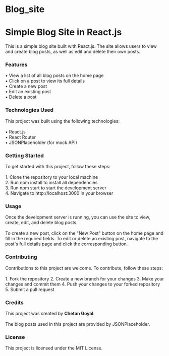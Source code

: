 # Blog_site

<h1>Simple Blog Site in React.js</h1>

This is a simple blog site built with React.js. The site allows users to view and create blog posts, as well as edit and delete their own posts.

<h3>Features</h3>
• View a list of all blog posts on the home page<br>
• Click on a post to view its full details<br>
• Create a new post<br>
• Edit an existing post<br>
• Delete a post

<h3>Technologies Used</h3>
This project was built using the following technologies:
<br><br>
• React.js<br>
• React Router<br>
• JSONPlaceholder (for mock API)<br>

<h3>Getting Started</h3>
To get started with this project, follow these steps:
<br><br>
1. Clone the repository to your local machine<br>
2. Run npm install to install all dependencies<br>
3. Run npm start to start the development server<br>
4. Navigate to http://localhost:3000 in your browser

<h3>Usage</h3>
Once the development server is running, you can use the site to view, create, edit, and delete blog posts.
<br><br>
To create a new post, click on the "New Post" button on the home page and fill in the required fields. To edit or delete an existing post, navigate to the post's full details page and click the corresponding button.

<h3>Contributing</h3>
Contributions to this project are welcome. To contribute, follow these steps:
<br><br>
1. Fork the repository
2. Create a new branch for your changes
3. Make your changes and commit them
4. Push your changes to your forked repository
5. Submit a pull request

<h3>Credits</h3>
This project was created by <b>Chetan Goyal</b>.
<br><br>
The blog posts used in this project are provided by JSONPlaceholder.

<h3>License</h3>
This project is licensed under the MIT License.
